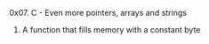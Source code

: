 0x07. C - Even more pointers, arrays and strings
1. A function that fills memory with a constant byte
